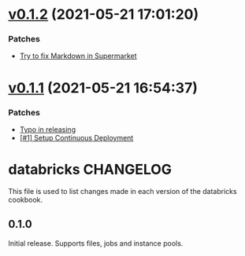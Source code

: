 # [v0.1.2](https://github.com/Muriel-Salvan/databricks-cookbook/compare/v0.1.1...v0.1.2) (2021-05-21 17:01:20)

### Patches

* [Try to fix Markdown in Supermarket](https://github.com/Muriel-Salvan/databricks-cookbook/commit/ccbbfa5a883b50bb55ef1e5a161545c8f5452fdb)

# [v0.1.1](https://github.com/Muriel-Salvan/databricks-cookbook/compare/v0.1.0...v0.1.1) (2021-05-21 16:54:37)

### Patches

* [Typo in releasing](https://github.com/Muriel-Salvan/databricks-cookbook/commit/3855fb5d9172198bfc9adba18f976c87a0861e34)
* [[#1] Setup Continuous Deployment](https://github.com/Muriel-Salvan/databricks-cookbook/commit/1122437c064c31b54f9457b1cacca222c99ea7e4)

# databricks CHANGELOG

This file is used to list changes made in each version of the databricks cookbook.

## 0.1.0

Initial release. Supports files, jobs and instance pools.
